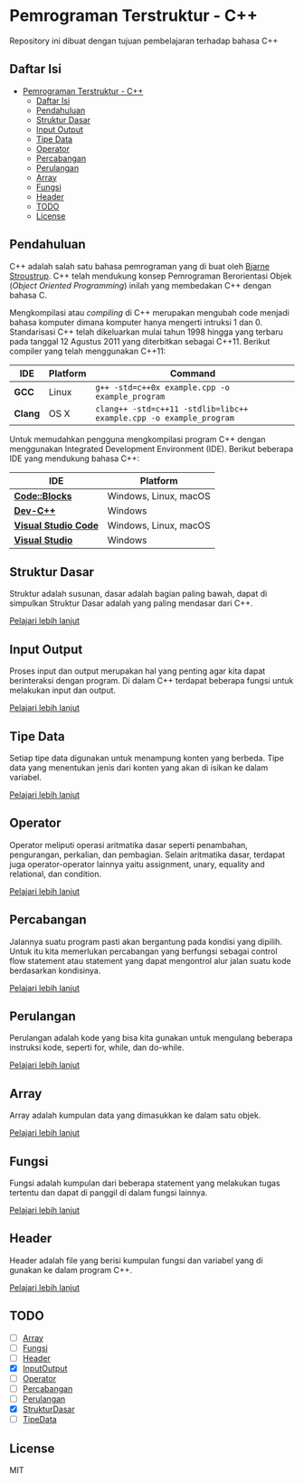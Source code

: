 # Pemrograman Terstruktur - C++

Repository ini dibuat dengan tujuan pembelajaran terhadap bahasa C++

## Daftar Isi

- [Pemrograman Terstruktur - C++](#pemrograman-terstruktur---c)
  - [Daftar Isi](#daftar-isi)
  - [Pendahuluan](#pendahuluan)
  - [Struktur Dasar](#struktur-dasar)
  - [Input Output](#input-output)
  - [Tipe Data](#tipe-data)
  - [Operator](#operator)
  - [Percabangan](#percabangan)
  - [Perulangan](#perulangan)
  - [Array](#array)
  - [Fungsi](#fungsi)
  - [Header](#header)
  - [TODO](#todo)
  - [License](#license)

## Pendahuluan

C++ adalah salah satu bahasa pemrograman yang di buat oleh [Bjarne Stroustrup](https://en.wikipedia.org/wiki/Bjarne_Stroustrup). C++ telah mendukung konsep Pemrograman Berorientasi Objek (_Object Oriented Programming_) inilah yang membedakan C++ dengan bahasa C.

Mengkompilasi atau _compiling_ di C++ merupakan mengubah code menjadi bahasa komputer dimana komputer hanya mengerti intruksi 1 dan 0. Standarisasi C++ telah dikeluarkan mulai tahun 1998 hingga yang terbaru pada tanggal 12 Agustus 2011 yang diterbitkan sebagai C++11. Berikut compiler yang telah menggunakan C++11:

| IDE       | Platform | Command                                                            |
| --------- | -------- | ------------------------------------------------------------------ |
| **GCC**   | Linux    | `g++ -std=c++0x example.cpp -o example_program`                    |
| **Clang** | OS X     | `clang++ -std=c++11 -stdlib=libc++ example.cpp -o example_program` |

Untuk memudahkan pengguna mengkompilasi program C++ dengan menggunakan Integrated Development Environment (IDE). Berikut beberapa IDE yang mendukung bahasa C++:

| IDE                                                                | Platform              |
| ------------------------------------------------------------------ | --------------------- |
| [**Code::Blocks**](http://www.codeblocks.org)                      | Windows, Linux, macOS |
| [**Dev-C++**](https://sourceforge.net/projects/orwelldevcpp)       | Windows               |
| [**Visual Studio Code**](https://code.visualstudio.com)            | Windows, Linux, macOS |
| [**Visual Studio**](https://visualstudio.microsoft.com/vs/express) | Windows               |

## Struktur Dasar

Struktur adalah susunan, dasar adalah bagian paling bawah, dapat di simpulkan Struktur Dasar adalah yang paling mendasar dari C++.

[Pelajari lebih lanjut](StrukturDasar)

## Input Output

Proses input dan output merupakan hal yang penting agar kita dapat berinteraksi dengan program. Di dalam C++ terdapat beberapa fungsi untuk melakukan input dan output.

[Pelajari lebih lanjut](InputOutput)

## Tipe Data

Setiap tipe data digunakan untuk menampung konten yang berbeda. Tipe data yang menentukan jenis dari konten yang akan di isikan ke dalam variabel.

[Pelajari lebih lanjut](TipeData)

## Operator

Operator meliputi operasi aritmatika dasar seperti penambahan, pengurangan, perkalian, dan pembagian. Selain aritmatika dasar, terdapat juga operator-operator lainnya yaitu assignment, unary, equality and relational, dan condition.

[Pelajari lebih lanjut](Operator)

## Percabangan

Jalannya suatu program pasti akan bergantung pada kondisi yang dipilih. Untuk itu kita memerlukan percabangan yang berfungsi sebagai control flow statement atau statement yang dapat mengontrol alur jalan suatu kode berdasarkan kondisinya.

[Pelajari lebih lanjut](Percabangan)

## Perulangan

Perulangan adalah kode yang bisa kita gunakan untuk mengulang beberapa instruksi kode, seperti for, while, dan do-while.

[Pelajari lebih lanjut](Perulangan)

## Array

Array adalah kumpulan data yang dimasukkan ke dalam satu objek.

[Pelajari lebih lanjut](Array)

## Fungsi

Fungsi adalah kumpulan dari beberapa statement yang melakukan tugas tertentu dan dapat di panggil di dalam fungsi lainnya.

[Pelajari lebih lanjut](Fungsi)

## Header

Header adalah file yang berisi kumpulan fungsi dan variabel yang di gunakan ke dalam program C++.

[Pelajari lebih lanjut](Header)

## TODO

- [ ] [Array](Array)
- [ ] [Fungsi](Fungsi)
- [ ] [Header](Header)
- [X] [InputOutput](InputOutput)
- [ ] [Operator](Operator)
- [ ] [Percabangan](Percabangan)
- [ ] [Perulangan](Perulangan)
- [X] [StrukturDasar](StrukturDasar)
- [ ] [TipeData](TipeData)

## License

MIT
